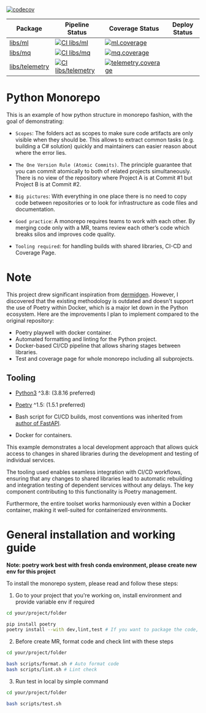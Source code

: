 
[![codecov](https://codecov.io/gh/haicheviet/python-monorepo/branch/main/graph/badge.svg)](https://codecov.io/gh/haicheviet/python-monorepo)

| Package      | Pipeline Status | Coverage Status | Deploy Status |
|------------- | ------ | ------------- | ------------- |
|[libs/ml](https://github.com/haicheviet/python-monorepo/tree/main/libs/ml)| [![CI libs/ml](https://github.com/haicheviet/python-monorepo/actions/workflows/ci-lib-ml.yml/badge.svg)](https://github.com/haicheviet/python-monorepo/actions/workflows/ci-lib-ml.yml) | [![ml.coverage](https://codecov.io/gh/haicheviet/python-monorepo/branch/main/graph/badge.svg?flag=ml)](https://app.codecov.io/gh/haicheviet/python-monorepo/tree/main/libs%2Fml%2Fml) | |
|[libs/mq](https://github.com/haicheviet/python-monorepo/tree/main/libs/mq)| [![CI libs/mq](https://github.com/haicheviet/python-monorepo/actions/workflows/ci-lib-mq.yml/badge.svg)](https://github.com/haicheviet/python-monorepo/actions/workflows/ci-lib-mq.yml) | [![mq.coverage](https://codecov.io/gh/haicheviet/python-monorepo/branch/main/graph/badge.svg?flag=mq)](https://app.codecov.io/gh/haicheviet/python-monorepo/tree/main/libs%2Fmq%2Fmq)| |
|[libs/telemetry](https://github.com/haicheviet/python-monorepo/tree/main/libs/telemetry)|[![CI libs/telemetry](https://github.com/haicheviet/python-monorepo/actions/workflows/ci-lib-telemetry.yml/badge.svg)](https://github.com/haicheviet/python-monorepo/actions/workflows/ci-lib-telemetry.yml) | [![telemetry.coverage](https://codecov.io/gh/haicheviet/python-monorepo/branch/main/graph/badge.svg?flag=telemetry)](https://app.codecov.io/gh/haicheviet/python-monorepo/tree/main/libs%2Ftelemetry%2Ftelemetry) | |

# Python Monorepo

This is an example of how python structure in monorepo fashion, with the goal of demonstrating:

* `Scopes`: The folders act as scopes to make sure code artifacts are only visible when they should be. This allows to extract common tasks (e.g. building a C# solution) quickly and maintainers can easier reason about where the error lies.

* `The One Version Rule (Atomic Commits)`. The principle guarantee that you can commit atomically to both of related projects simultaneously. There is no view of the repository where Project A is at Commit #1 but Project B is at Commit #2.

* `Big pictures`: With everything in one place there is no need to copy code between repositories or to look for infrastructure as code files and documentation.

* `Good practice`: A monorepo requires teams to work with each other. By merging code only with a MR, teams review each other’s code which breaks silos and improves code quality.

* `Tooling required`: for handling builds with shared libraries, CI-CD and Coverage Page.


# Note

This project drew significant inspiration from [dermidgen](https://github.com/dermidgen/python-monorepo). However, I discovered that the existing methodology is outdated and doesn't support the use of Poetry within Docker, which is a major let down in the Python ecosystem. Here are the improvements I plan to implement compared to the original repository:

- Poetry playwell with docker container.
- Automated formatting and linting for the Python project.
- Docker-based CI/CD pipeline that allows sharing stages between libraries.
- Test and coverage page for whole monorepo including all subprojects.

## Tooling

* [Python3](https://docs.python.org/3/whatsnew/3.8.html) ^3.8: (3.8.16 preferred)

* [Poetry](https://python-poetry.org/) ^1.5: (1.5.1 preferred)

* Bash script for CI/CD builds, most conventions was inherited from [author of FastAPI](https://github.com/tiangolo/full-stack-fastapi-postgresql).

* Docker for containers.

This example demonstrates a local development approach that allows quick access to changes in shared libraries during the development and testing of individual services.

The tooling used enables seamless integration with CI/CD workflows, ensuring that any changes to shared libraries lead to automatic rebuilding and integration testing of dependent services without any delays. The key component contributing to this functionality is Poetry management.

Furthermore, the entire toolset works harmoniously even within a Docker container, making it well-suited for containerized environments.


# General installation and working guide
**Note: poetry work best with fresh conda environment, please create new env for this project**

To install the monorepo system, please read and follow these steps:

1. Go to your project that you're working on, install environment and provide variable env if required

```bash
cd your/project/folder

pip install poetry
poetry install --with dev,lint,test # If you want to package the code, poetry install is enough
```

2. Before create MR, format code and check lint with these steps

```bash
cd your/project/folder

bash scripts/format.sh # Auto format code
bash scripts/lint.sh # Lint check
```

3. Run test in local by simple command

```bash
cd your/project/folder

bash scripts/test.sh
```

